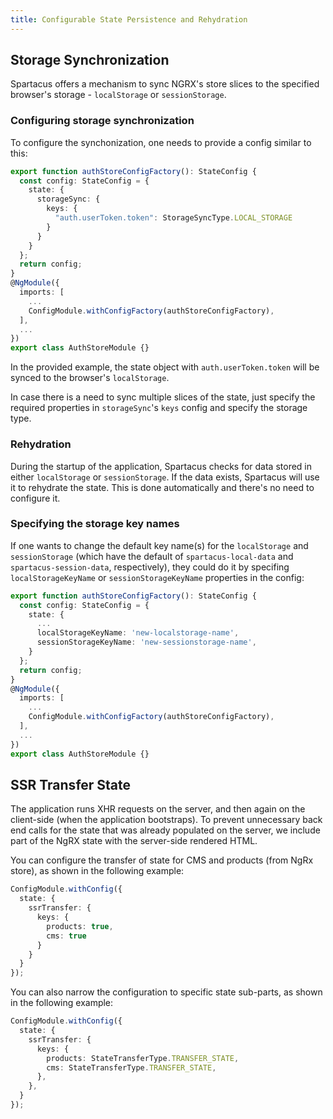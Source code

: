 ```yaml
---
title: Configurable State Persistence and Rehydration
---
```


## Storage Synchronization

Spartacus offers a mechanism to sync NGRX's store slices to the specified browser's storage - `localStorage` or `sessionStorage`.

### Configuring storage synchronization

To configure the synchonization, one needs to provide a config similar to this:

```ts
export function authStoreConfigFactory(): StateConfig {
  const config: StateConfig = {
    state: {
      storageSync: {
        keys: {
          "auth.userToken.token": StorageSyncType.LOCAL_STORAGE
        }
      }
    }
  };
  return config;
}
@NgModule({
  imports: [
    ...
    ConfigModule.withConfigFactory(authStoreConfigFactory),
  ],
  ...
})
export class AuthStoreModule {}
```

In the provided example, the state object with `auth.userToken.token` will be synced to the browser's `localStorage`.

In case there is a need to sync multiple slices of the state, just specify the required properties in `storageSync`'s `keys` config and specify the storage type.

### Rehydration

During the startup of the application, Spartacus checks for data stored in either `localStorage` or `sessionStorage`. If the data exists, Spartacus will use it to rehydrate the state. This is done automatically and there's no need to configure it.

### Specifying the storage key names

If one wants to change the default key name(s) for the `localStorage` and `sessionStorage` (which have the default of `spartacus-local-data` and `spartacus-session-data`, respectively), they could do it by specifing `localStorageKeyName` or `sessionStorageKeyName` properties in the config:

```ts
export function authStoreConfigFactory(): StateConfig {
  const config: StateConfig = {
    state: {
      ...
      localStorageKeyName: 'new-localstorage-name',
      sessionStorageKeyName: 'new-sessionstorage-name',
    }
  };
  return config;
}
@NgModule({
  imports: [
    ...
    ConfigModule.withConfigFactory(authStoreConfigFactory),
  ],
  ...
})
export class AuthStoreModule {}
```

## SSR Transfer State

The application runs XHR requests on the server, and then again on the client-side (when the application bootstraps). To prevent unnecessary back end calls for the state that was already populated on the server, we include part of the NgRX state with the server-side rendered HTML.

You can configure the transfer of state for CMS and products (from NgRx store), as shown in the following example:

```typescript
ConfigModule.withConfig({
  state: {
    ssrTransfer: {
      keys: {
        products: true,
        cms: true
      }
    }
  }
});
```

You can also narrow the configuration to specific state sub-parts, as shown in the following example:

```typescript
ConfigModule.withConfig({
  state: {
    ssrTransfer: {
      keys: {
        products: StateTransferType.TRANSFER_STATE,
        cms: StateTransferType.TRANSFER_STATE,
      },
    },
  }
});
```
